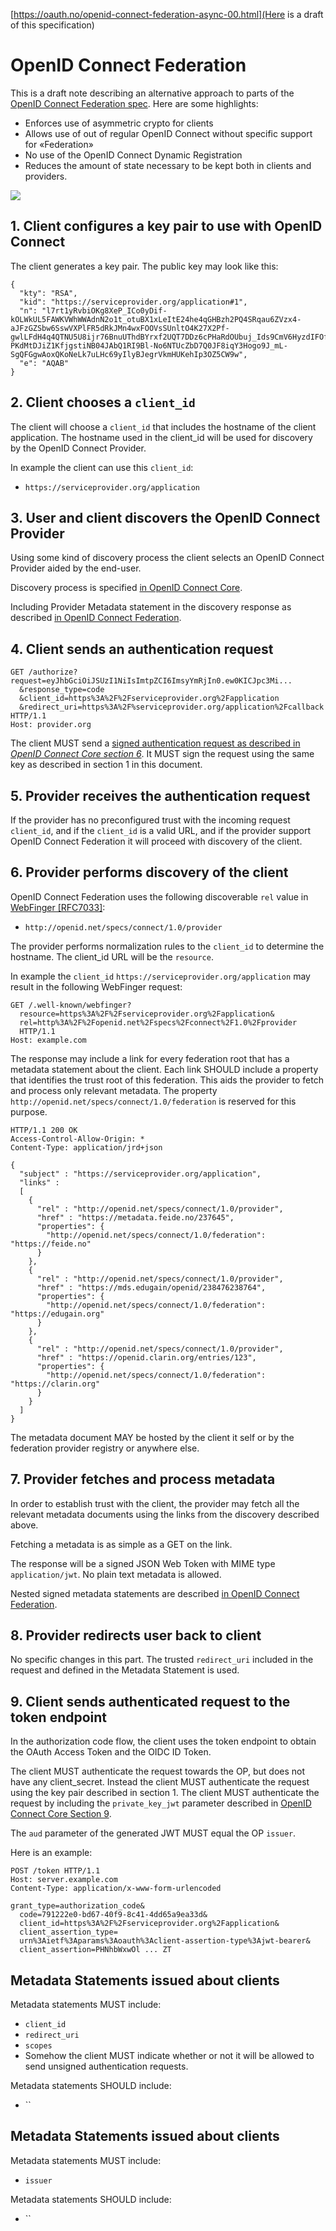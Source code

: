 
[https://oauth.no/openid-connect-federation-async-00.html](Here is a draft of this specification)


# OpenID Connect Federation

This is a draft note describing an alternative approach to parts of the [OpenID Connect Federation spec](http://openid.net/specs/openid-connect-federation-1_0.html). Here are some highlights:

* Enforces use of asymmetric crypto for clients
* Allows use of out of regular OpenID Connect without specific support for «Federation»
* No use of the OpenID Connect Dynamic Registration
* Reduces the amount of state necessary to be kept both in clients and providers.


![](./img/overview.png)


## 1. Client configures a key pair to use with OpenID Connect

The client generates a key pair. The public key may look like this:

```
{
  "kty": "RSA",
  "kid": "https://serviceprovider.org/application#1",
  "n": "l7rt1yRvbiOKg8XeP_ICo0yDif-kOLWkUL5FAWKVWhWWAdnN2o1t_otuBX1xLeItE24he4qGHBzh2PQ4SRqau6ZVzx4-aJFzGZSbw6SswVXPlFR5dRkJMn4wxFOOVsSUnltO4K27X2Pf-gwlLFdH4q4QTNU5U8ijr76BnuUThdBYrxf2UQT7DDz6cPHaRdOUbuj_Ids9CmV6HyzdIFOfBx7DKS8o2fqH9Fa6-PKdMtDJiZ1KfjgstiNB04JAbQ1RI9Bl-No6NTUcZbD7Q0JF8iqY3Hogo9J_mL-SgQFGgwAoxQKoNeLk7uLHc69yIlyBJegrVkmHUKehIp3OZ5CW9w",
  "e": "AQAB"
}
```

## 2. Client chooses a `client_id`

The client will choose a `client_id` that includes the hostname of the client application. The hostname used in the client_id will be used for discovery by the OpenID Connect Provider.

In example the client can use this `client_id`:

* `https://serviceprovider.org/application`



## 3. User and client discovers the OpenID Connect Provider

Using some kind of discovery process the client selects an OpenID Connect Provider aided by the end-user.

Discovery process is specified [in OpenID Connect Core](http://openid.net/specs/openid-connect-core-1_0.html).

Including Provider Metadata statement in the discovery response as described [in OpenID Connect Federation](http://openid.net/specs/openid-connect-federation-1_0.html).


## 4. Client sends an authentication request


```
GET /authorize?request=eyJhbGciOiJSUzI1NiIsImtpZCI6ImsyYmRjIn0.ew0KICJpc3Mi...
  &response_type=code
  &client_id=https%3A%2F%2Fserviceprovider.org%2Fapplication
  &redirect_uri=https%3A%2F%serviceprovider.org/application%2Fcallback HTTP/1.1
Host: provider.org
```

The client MUST send a [signed authentication request as described in *OpenID Connect Core section 6*](http://openid.net/specs/openid-connect-core-1_0.html#JWTRequests). It MUST sign the request using the same key as described in section 1 in this document.


## 5. Provider receives the authentication request

If the provider has no preconfigured trust with the incoming request `client_id`, and if the `client_id` is a valid URL, and if the provider support OpenID Connect Federation it will proceed with discovery of the client.

## 6. Provider performs discovery of the client


OpenID Connect Federation uses the following discoverable `rel` value in [WebFinger [RFC7033]](https://tools.ietf.org/html/rfc7033):

* `http://openid.net/specs/connect/1.0/provider`

The provider performs normalization rules to the `client_id` to determine the hostname. The client_id URL will be the `resource`.

In example the `client_id` `https://serviceprovider.org/application` may result in the following WebFinger request:

```
GET /.well-known/webfinger?
  resource=https%3A%2F%2Fserviceprovider.org%2Fapplication&
  rel=http%3A%2F%2Fopenid.net%2Fspecs%2Fconnect%2F1.0%2Fprovider
  HTTP/1.1
Host: example.com
```

The response may include a link for every federation root that has a metadata statement about the client. Each link SHOULD include a property that identifies the trust root of this federation. This aids the provider to fetch and process only relevant metadata. The property `http://openid.net/specs/connect/1.0/federation` is reserved for this purpose.


```
HTTP/1.1 200 OK
Access-Control-Allow-Origin: *
Content-Type: application/jrd+json

{
  "subject" : "https://serviceprovider.org/application",
  "links" :
  [
    {
      "rel" : "http://openid.net/specs/connect/1.0/provider",
      "href" : "https://metadata.feide.no/237645",
      "properties": {
        "http://openid.net/specs/connect/1.0/federation": "https://feide.no"
      }
    },
    {
      "rel" : "http://openid.net/specs/connect/1.0/provider",
      "href" : "https://mds.edugain/openid/238476238764",
      "properties": {
        "http://openid.net/specs/connect/1.0/federation": "https://edugain.org"
      }
    },
    {
      "rel" : "http://openid.net/specs/connect/1.0/provider",
      "href" : "https://openid.clarin.org/entries/123",
      "properties": {
        "http://openid.net/specs/connect/1.0/federation": "https://clarin.org"
      }
    }
  ]
}
```

The metadata document MAY be hosted by the client it self or by the federation provider registry or anywhere else.


## 7. Provider fetches and process metadata

In order to establish trust with the client, the provider may fetch all the relevant metadata documents using the links from the discovery described above.

Fetching a metadata is as simple as a GET on the link.

The response will be a signed JSON Web Token with MIME type `application/jwt`. No plain text metadata is allowed.

Nested signed metadata statements are described [in OpenID Connect Federation](http://openid.net/specs/openid-connect-federation-1_0.html).


## 8. Provider redirects user back to client

No specific changes in this part. The trusted `redirect_uri` included in the request and defined in the Metadata Statement is used.

## 9. Client sends authenticated request to the token endpoint

In the authorization code flow, the client uses the token endpoint to obtain the OAuth Access Token and the OIDC ID Token.

The client MUST authenticate the request towards the OP, but does not have any client_secret. Instead the client MUST authenticate the request using the key pair described in section 1. The client MUST authenticate the request by including the `private_key_jwt` parameter described in [OpenID Connect Core Section 9](http://openid.net/specs/openid-connect-core-1_0.html#ClientAuthentication).

The `aud` parameter of the generated JWT MUST equal the OP `issuer`.


Here is an example:

```
POST /token HTTP/1.1
Host: server.example.com
Content-Type: application/x-www-form-urlencoded

grant_type=authorization_code&
  code=791222e0-bd67-40f9-8c41-4dd65a9ea33d&
  client_id=https%3A%2F%2Fserviceprovider.org%2Fapplication&
  client_assertion_type=
  urn%3Aietf%3Aparams%3Aoauth%3Aclient-assertion-type%3Ajwt-bearer&
  client_assertion=PHNhbWxwOl ... ZT
```



## Metadata Statements issued about clients


Metadata statements MUST include:

* `client_id`
* `redirect_uri`
* `scopes`
* Somehow the client MUST indicate whether or not it will be allowed to send unsigned authentication requests.


Metadata statements SHOULD include:

* ``




## Metadata Statements issued about clients

Metadata statements MUST include:

* `issuer`

Metadata statements SHOULD include:

* ``
